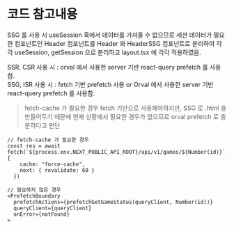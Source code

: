 # 코드 참고내용

SSG 를 사용 시 useSession 훅에서 데이터를 가져올 수 없으므로 세션 데이터가 필요한 컴포넌트인 Header 컴포넌트를
Header 와 HeaderSSG 컴포넌트로 분리하여 각각 useSession, getSession 으로 분리하고 layout.tsx 에 각각 적용하였음.

SSR, CSR 사용 시 : orval 에서 사용한 server 기반 react-query prefetch 를 사용함.<br />
SSG, ISR 사용 시 : fetch 기반 prefetch 사용 or Orval 에서 사용한 server 기반 react-query prefetch 를 사용함.

> fetch-cache 가 필요한 경우 fetch 기반으로 사용해야하지만, SSG 로 .html 을 만들어두기 때문에 현재 상황에서 필요한 경우가 없으므로 orval prefetch 로 충분하다고 판단

```TS
// fetch-cache 가 필요한 경우
const res = await fetch(`${process.env.NEXT_PUBLIC_API_ROOT}/api/v1/games/${Number(id)}`, {
    cache: "force-cache",
    next: { revalidate: 60 }
  })
```

```TS
// 필요하지 않은 경우
<PrefetchBoundary
  prefetchActions={prefetchGetGameStatus(queryClient, Number(id))}
  queryClient={queryClient}
  onError={notFound}
>
```
